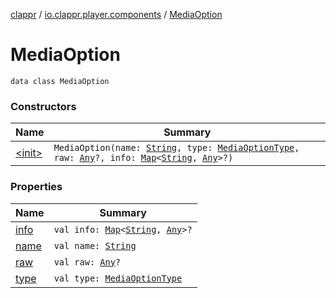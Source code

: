 [clappr](../../index.md) / [io.clappr.player.components](../index.md) / [MediaOption](.)

# MediaOption

`data class MediaOption`

### Constructors

| Name | Summary |
|---|---|
| [&lt;init&gt;](-init-.md) | `MediaOption(name: `[`String`](https://kotlinlang.org/api/latest/jvm/stdlib/kotlin/-string/index.html)`, type: `[`MediaOptionType`](../-media-option-type/index.md)`, raw: `[`Any`](https://kotlinlang.org/api/latest/jvm/stdlib/kotlin/-any/index.html)`?, info: `[`Map`](https://kotlinlang.org/api/latest/jvm/stdlib/kotlin.collections/-map/index.html)`<`[`String`](https://kotlinlang.org/api/latest/jvm/stdlib/kotlin/-string/index.html)`, `[`Any`](https://kotlinlang.org/api/latest/jvm/stdlib/kotlin/-any/index.html)`>?)` |

### Properties

| Name | Summary |
|---|---|
| [info](info.md) | `val info: `[`Map`](https://kotlinlang.org/api/latest/jvm/stdlib/kotlin.collections/-map/index.html)`<`[`String`](https://kotlinlang.org/api/latest/jvm/stdlib/kotlin/-string/index.html)`, `[`Any`](https://kotlinlang.org/api/latest/jvm/stdlib/kotlin/-any/index.html)`>?` |
| [name](name.md) | `val name: `[`String`](https://kotlinlang.org/api/latest/jvm/stdlib/kotlin/-string/index.html) |
| [raw](raw.md) | `val raw: `[`Any`](https://kotlinlang.org/api/latest/jvm/stdlib/kotlin/-any/index.html)`?` |
| [type](type.md) | `val type: `[`MediaOptionType`](../-media-option-type/index.md) |
